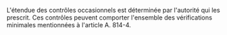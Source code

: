 
  
L'étendue des contrôles occasionnels est déterminée par l'autorité qui les prescrit. Ces contrôles peuvent comporter l'ensemble des vérifications minimales mentionnées à l'article A. 814-4.

